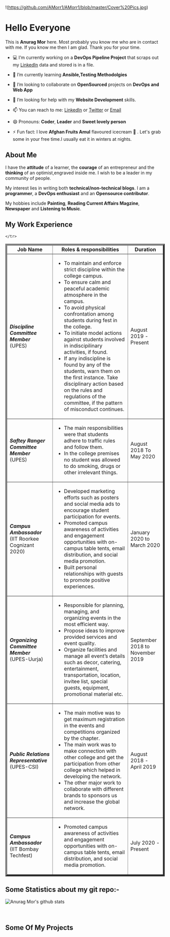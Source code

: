 !(https://github.com/AMorr1/AMorr1/blob/master/Cover%20Pics.jpg)
# Hello Everyone 
This is **Anurag Mor** here. Most probably you know me who are in contact with me. If you know me then I am glad. Thank you for your time.

- 💻 I’m currently working on a **DevOps Pipeline Project** that scraps out my <a href="https://www.linkedin.com/in/anurag-mor-355729155/">LinkedIn</a> data and stored is in a file.

- 📖 I’m currently learning **Ansible,Testing Methodolgies**

- 👯 I’m looking to collaborate on **OpenSourced** projects on **DevOps and Web App**

- 🤔 I’m looking for help with my **Website Development** skills.

- 📫 You can reach to me: <a href="https://www.linkedin.com/in/anurag-mor-355729155/">LinkedIn</a> or <a href="https://twitter.com/AnuragMor2">Twitter</a>  or <a href="mailto:anumor23456789@gmail.com">Email</a>

- 😄 Pronouns: **Coder**, **Leader** and **Sweet lovely person**

- ⚡ Fun fact: I love **Afghan Fruits Amul** flavoured icecream 🍨 . Let's grab some in your free time.I usually eat it in winters at nights.


## About Me

I have the **attitude** of a learner, the **courage** of an entrepreneur and the **thinking** of an optimist,engraved inside me. I wish to be a leader in my community of people.

My interest lies in writing both **technical/non-technical blogs**. I am a **programmer**, a **DevOps enthusiast** and an **Opensource contributor**. 

My hobbies include **Painting**, **Reading Current Affairs Magzine**, **Newspaper** and **Listening to Music**.

## My Work Experience

<table border='5'>
  <thead>
    <tr>
      <td>
        <center><strong>Job Name</strong></center>
      </td>
      <td>
        <center><strong>Roles & responsibilities </strong></center>
      </td>
      <td>
        <center><strong>Duration</strong></center>
      </td>
    </tr>
  </thead>
  <tbody>
    <tr>
      <td>
        <em><b>Discipline Committee Member</b></em><br />
        (UPES)
      </td>
      <td>
        <ul>
          <li>	To maintain and enforce strict discipline within the college campus.</li>
<li>To ensure calm and peaceful academic atmosphere in the campus. </li>
<li>To avoid physical confrontation among students during fest in the college.</li>
<li>To initiate model actions against students involved in indiscipilinary activities, if found.</li>
<li>If any indiscipline is found by any of the students, warn them on the first instance. Take disciplinary action based on the rules and regulations of the committee, if the pattern of misconduct continues.</li>
        </ul>
      </td>
      <td>
        August 2019 - Present
      </td>
    </tr>
    <tr>
      <td>
        <em><b>Saftey Ranger Committee Member</b></em><br />
        (UPES)
      </td>
      <td>
        <ul>
          <li>The main responsibilities were that students adhere to traffic rules and follow them.</li>
          <li>In the college premises no student was allowed to do smoking, drugs or other irrelevant things.</li>
        </ul>
      </td>
      <td>
        August 2018 To May 2020
      </td>
    </tr>
    <tr>
      <td>
        <em><b>Campus Ambassador</b></em><br />
        (IIT Roorkee Cognizant 2020)
      </td>
      <td>
        <ul>
          <li>Developed marketing efforts such as posters and social media ads to encourage student participation for events.</li>
<li>Promoted campus awareness of activities and engagement opportunities with on-campus table tents, email distribution, and social media promotion.</li>
<li>Built personal relationships with guests to promote positive experiences.</li>
        </ul>
      </td>
      <td>
        January 2020 to March 2020
      </td>
    </tr>
    <tr>
      <td>
        <em><b>Organizing Committee Member</b></em><br />
        (UPES-Uurja)
      </td>
      <td>
        <ul>
          <li>Responsible for planning, managing, and organizing events in the most efficient way.</li>
<li> Propose ideas to improve provided services and event quality.</li>
<li>Organize facilities and manage all event’s details such as decor, catering, entertainment, transportation, location, invitee list, special guests, equipment, promotional material etc.</li>
        </ul>
      </td>
      <td>
        September 2018 to November 2019
      </td>
    </tr>
    <tr>
      <td>
        <em><b>Public Relations Representative</b></em><br />
        (UPES-CSI)
      </td>
      <td>
        <ul>
          <li>The main motive was to get maximum registration in the events and competitions organized by the chapter.</li>
<li>The main work was to make connection with other college and get the participation from other college which helped in developing the network.</li>
<li>The other major work to collaborate with different brands to sponsors us and increase the global network.</li>
        </ul>
      </td>
      <td>
        August 2018 - April 2019
      </td>
    </tr>
    <tr>
      <td>
        <em><b>Campus Ambassador</b></em></em><br />
        (IIT Bombay Techfest)
      </td>
      <td>
        <ul>
          <li>Promoted campus awareness of activities and engagement opportunities with on-campus table tents, email distribution, and social media promotion. </li>
        </ul>
      </td>
      <td>
        July 2020 - Present
      </td>
    </tr>
    <tr>
      
    </tr>
  </tbody>
</table>

## Some Statistics about my git repo:-


![Anurag Mor's github stats](https://github-readme-stats.vercel.app/api?username=AMorr1&show_icons=true&line_height=30)<br>

<a href="https://sourcerer.io/amorr1"><img src="https://img.shields.io/badge/C++-21%20commits-blue.svg" alt=""></a>
<a href="https://sourcerer.io/amorr1"><img src="https://img.shields.io/badge/C-5%20commits-brown.svg" alt=""></a>
<a href="https://sourcerer.io/amorr1"><img src="https://img.shields.io/badge/Python-19%20commits-orange.svg" alt=""></a>
<a href="https://sourcerer.io/amorr1"><img src="https://img.shields.io/badge/HTML-86%20commits-green.svg" alt=""></a>
<a href="https://sourcerer.io/amorr1"><img src="https://img.shields.io/badge/Dart-3%20commits-red.svg" alt=""></a>
<a href="https://sourcerer.io/amorr1"><img src="https://img.shields.io/badge/CSS-78%20commits-purple.svg" alt=""></a>


## Some Of My Projects

<a href="https://github.com/AMorr1/Agribuzz">
</a>

<a href="https://github.com/AMorr1/Capstone">
</a>
&nbsp;&nbsp;&nbsp;&nbsp;&nbsp;&nbsp;&nbsp;&nbsp;&nbsp;&nbsp;&nbsp;&nbsp;&nbsp;&nbsp;
&nbsp;&nbsp;&nbsp;&nbsp;&nbsp;&nbsp;&nbsp;&nbsp;&nbsp;&nbsp;&nbsp;&nbsp;&nbsp;&nbsp;
&nbsp;&nbsp;&nbsp;&nbsp;&nbsp;&nbsp;&nbsp;&nbsp;&nbsp;&nbsp;&nbsp;&nbsp;&nbsp;&nbsp;
&nbsp;&nbsp;&nbsp;&nbsp;&nbsp;&nbsp;&nbsp;&nbsp;&nbsp;&nbsp;&nbsp;&nbsp;&nbsp;&nbsp;
&nbsp;&nbsp;&nbsp;&nbsp;&nbsp;&nbsp;&nbsp;&nbsp;&nbsp;&nbsp;&nbsp;&nbsp;&nbsp;&nbsp;
&nbsp;&nbsp;&nbsp;&nbsp;&nbsp;&nbsp;&nbsp;&nbsp;&nbsp;&nbsp;&nbsp;&nbsp;&nbsp;&nbsp;
&nbsp;&nbsp;&nbsp;&nbsp;&nbsp;&nbsp;&nbsp;&nbsp;&nbsp;&nbsp;&nbsp;&nbsp;&nbsp;&nbsp;

